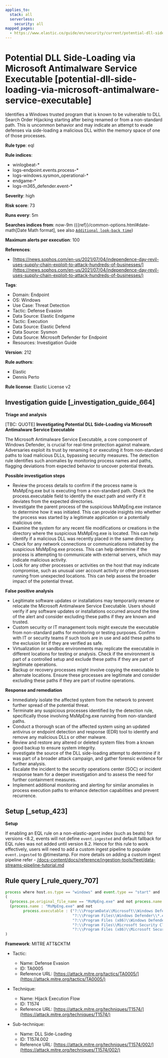 ```yaml
---
applies_to:
  stack: all
  serverless:
    security: all
mapped_pages:
  - https://www.elastic.co/guide/en/security/current/potential-dll-side-loading-via-microsoft-antimalware-service-executable.html
---
```


# Potential DLL Side-Loading via Microsoft Antimalware Service Executable [potential-dll-side-loading-via-microsoft-antimalware-service-executable]

Identifies a Windows trusted program that is known to be vulnerable to DLL Search Order Hijacking starting after being renamed or from a non-standard path. This is uncommon behavior and may indicate an attempt to evade defenses via side-loading a malicious DLL within the memory space of one of those processes.

**Rule type**: eql

**Rule indices**:

* winlogbeat-*
* logs-endpoint.events.process-*
* logs-windows.sysmon_operational-*
* endgame-*
* logs-m365_defender.event-*

**Severity**: high

**Risk score**: 73

**Runs every**: 5m

**Searches indices from**: now-9m ({{ref}}/common-options.html#date-math[Date Math format], see also [`Additional look-back time`](docs-content://solutions/security/detect-and-alert/create-detection-rule.md#rule-schedule))

**Maximum alerts per execution**: 100

**References**:

* [https://news.sophos.com/en-us/2021/07/04/independence-day-revil-uses-supply-chain-exploit-to-attack-hundreds-of-businesses/](https://news.sophos.com/en-us/2021/07/04/independence-day-revil-uses-supply-chain-exploit-to-attack-hundreds-of-businesses/)

**Tags**:

* Domain: Endpoint
* OS: Windows
* Use Case: Threat Detection
* Tactic: Defense Evasion
* Data Source: Elastic Endgame
* Tactic: Execution
* Data Source: Elastic Defend
* Data Source: Sysmon
* Data Source: Microsoft Defender for Endpoint
* Resources: Investigation Guide

**Version**: 212

**Rule authors**:

* Elastic
* Dennis Perto

**Rule license**: Elastic License v2

## Investigation guide [_investigation_guide_664]

**Triage and analysis**

[TBC: QUOTE]
**Investigating Potential DLL Side-Loading via Microsoft Antimalware Service Executable**

The Microsoft Antimalware Service Executable, a core component of Windows Defender, is crucial for real-time protection against malware. Adversaries exploit its trust by renaming it or executing it from non-standard paths to load malicious DLLs, bypassing security measures. The detection rule identifies such anomalies by monitoring process names and paths, flagging deviations from expected behavior to uncover potential threats.

**Possible investigation steps**

* Review the process details to confirm if the process name is MsMpEng.exe but is executing from a non-standard path. Check the process.executable field to identify the exact path and verify if it deviates from the expected directories.
* Investigate the parent process of the suspicious MsMpEng.exe instance to determine how it was initiated. This can provide insights into whether the process was started by a legitimate application or a potentially malicious one.
* Examine the system for any recent file modifications or creations in the directory where the suspicious MsMpEng.exe is located. This can help identify if a malicious DLL was recently placed in the same directory.
* Check for any network connections or communications initiated by the suspicious MsMpEng.exe process. This can help determine if the process is attempting to communicate with external servers, which may indicate malicious activity.
* Look for any other processes or activities on the host that may indicate compromise, such as unusual user account activity or other processes running from unexpected locations. This can help assess the broader impact of the potential threat.

**False positive analysis**

* Legitimate software updates or installations may temporarily rename or relocate the Microsoft Antimalware Service Executable. Users should verify if any software updates or installations occurred around the time of the alert and consider excluding these paths if they are known and trusted.
* Custom security or IT management tools might execute the executable from non-standard paths for monitoring or testing purposes. Confirm with IT or security teams if such tools are in use and add these paths to the exclusion list if they are verified as safe.
* Virtualization or sandbox environments may replicate the executable in different locations for testing or analysis. Check if the environment is part of a controlled setup and exclude these paths if they are part of legitimate operations.
* Backup or recovery processes might involve copying the executable to alternate locations. Ensure these processes are legitimate and consider excluding these paths if they are part of routine operations.

**Response and remediation**

* Immediately isolate the affected system from the network to prevent further spread of the potential threat.
* Terminate any suspicious processes identified by the detection rule, specifically those involving MsMpEng.exe running from non-standard paths.
* Conduct a thorough scan of the affected system using an updated antivirus or endpoint detection and response (EDR) tool to identify and remove any malicious DLLs or other malware.
* Review and restore any altered or deleted system files from a known good backup to ensure system integrity.
* Investigate the source of the DLL side-loading attempt to determine if it was part of a broader attack campaign, and gather forensic evidence for further analysis.
* Escalate the incident to the security operations center (SOC) or incident response team for a deeper investigation and to assess the need for further containment measures.
* Implement additional monitoring and alerting for similar anomalies in process execution paths to enhance detection capabilities and prevent recurrence.


## Setup [_setup_423]

**Setup**

If enabling an EQL rule on a non-elastic-agent index (such as beats) for versions <8.2, events will not define `event.ingested` and default fallback for EQL rules was not added until version 8.2. Hence for this rule to work effectively, users will need to add a custom ingest pipeline to populate `event.ingested` to @timestamp. For more details on adding a custom ingest pipeline refer - [/docs-content/docs/reference/ingestion-tools/fleet/data-streams-pipeline-tutorial.md](docs-content://reference/ingestion-tools/fleet/data-streams-pipeline-tutorial.md)


## Rule query [_rule_query_707]

```js
process where host.os.type == "windows" and event.type == "start" and
(
  (process.pe.original_file_name == "MsMpEng.exe" and not process.name : "MsMpEng.exe") or
  (process.name : "MsMpEng.exe" and not
        process.executable : ("?:\\ProgramData\\Microsoft\\Windows Defender\\*.exe",
                              "?:\\Program Files\\Windows Defender\\*.exe",
                              "?:\\Program Files (x86)\\Windows Defender\\*.exe",
                              "?:\\Program Files\\Microsoft Security Client\\*.exe",
                              "?:\\Program Files (x86)\\Microsoft Security Client\\*.exe"))
)
```

**Framework**: MITRE ATT&CKTM

* Tactic:

    * Name: Defense Evasion
    * ID: TA0005
    * Reference URL: [https://attack.mitre.org/tactics/TA0005/](https://attack.mitre.org/tactics/TA0005/)

* Technique:

    * Name: Hijack Execution Flow
    * ID: T1574
    * Reference URL: [https://attack.mitre.org/techniques/T1574/](https://attack.mitre.org/techniques/T1574/)

* Sub-technique:

    * Name: DLL Side-Loading
    * ID: T1574.002
    * Reference URL: [https://attack.mitre.org/techniques/T1574/002/](https://attack.mitre.org/techniques/T1574/002/)



